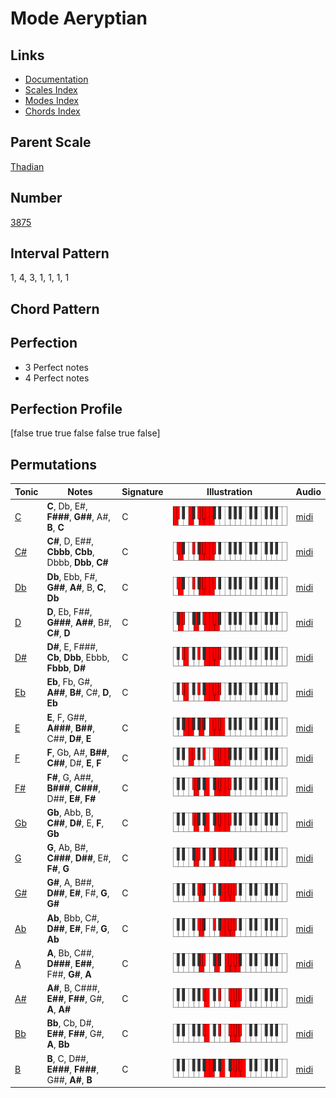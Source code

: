 # Mode Aeryptian

## Links

- [Documentation](README.md)
- [Scales Index](Scales.md)
- [Modes Index](Modes.md)
- [Chords Index](Chords.md)

## Parent Scale

[Thadian](ScaleThadian.md)

## Number

[3875](https://ianring.com/musictheory/scales/3875)

## Interval Pattern

1, 4, 3, 1, 1, 1, 1

## Chord Pattern



## Perfection

- 3 Perfect notes
- 4 Perfect notes

## Perfection Profile

[false true true false false true false]

## Permutations

| Tonic | Notes | Signature | Illustration | Audio |
|-------|-------|-----------|--------------|-------|
| [C](ModeCNaturalAeryptian.md) | **C**, Db, E#, **F###**, **G##**, A#, **B**, **C** | C | ![CNaturalAeryptian](ModeCNaturalAeryptian.png) | [midi](https://github.com/edipermadi/music/blob/main/docs/ModeCNaturalAeryptian.mid?raw=true) |
| [C#](ModeCSharpAeryptian.md) | **C#**, D, E##, **Cbbb**, **Cbb**, Dbbb, **Dbb**, **C#** | C | ![CSharpAeryptian](ModeCSharpAeryptian.png) | [midi](https://github.com/edipermadi/music/blob/main/docs/ModeCSharpAeryptian.mid?raw=true) |
| [Db](ModeDFlatAeryptian.md) | **Db**, Ebb, F#, **G##**, **A#**, B, **C**, **Db** | C | ![DFlatAeryptian](ModeDFlatAeryptian.png) | [midi](https://github.com/edipermadi/music/blob/main/docs/ModeDFlatAeryptian.mid?raw=true) |
| [D](ModeDNaturalAeryptian.md) | **D**, Eb, F##, **G###**, **A##**, B#, **C#**, **D** | C | ![DNaturalAeryptian](ModeDNaturalAeryptian.png) | [midi](https://github.com/edipermadi/music/blob/main/docs/ModeDNaturalAeryptian.mid?raw=true) |
| [D#](ModeDSharpAeryptian.md) | **D#**, E, F###, **Cb**, **Dbb**, Ebbb, **Fbbb**, **D#** | C | ![DSharpAeryptian](ModeDSharpAeryptian.png) | [midi](https://github.com/edipermadi/music/blob/main/docs/ModeDSharpAeryptian.mid?raw=true) |
| [Eb](ModeEFlatAeryptian.md) | **Eb**, Fb, G#, **A##**, **B#**, C#, **D**, **Eb** | C | ![EFlatAeryptian](ModeEFlatAeryptian.png) | [midi](https://github.com/edipermadi/music/blob/main/docs/ModeEFlatAeryptian.mid?raw=true) |
| [E](ModeENaturalAeryptian.md) | **E**, F, G##, **A###**, **B##**, C##, **D#**, **E** | C | ![ENaturalAeryptian](ModeENaturalAeryptian.png) | [midi](https://github.com/edipermadi/music/blob/main/docs/ModeENaturalAeryptian.mid?raw=true) |
| [F](ModeFNaturalAeryptian.md) | **F**, Gb, A#, **B##**, **C##**, D#, **E**, **F** | C | ![FNaturalAeryptian](ModeFNaturalAeryptian.png) | [midi](https://github.com/edipermadi/music/blob/main/docs/ModeFNaturalAeryptian.mid?raw=true) |
| [F#](ModeFSharpAeryptian.md) | **F#**, G, A##, **B###**, **C###**, D##, **E#**, **F#** | C | ![FSharpAeryptian](ModeFSharpAeryptian.png) | [midi](https://github.com/edipermadi/music/blob/main/docs/ModeFSharpAeryptian.mid?raw=true) |
| [Gb](ModeGFlatAeryptian.md) | **Gb**, Abb, B, **C##**, **D#**, E, **F**, **Gb** | C | ![GFlatAeryptian](ModeGFlatAeryptian.png) | [midi](https://github.com/edipermadi/music/blob/main/docs/ModeGFlatAeryptian.mid?raw=true) |
| [G](ModeGNaturalAeryptian.md) | **G**, Ab, B#, **C###**, **D##**, E#, **F#**, **G** | C | ![GNaturalAeryptian](ModeGNaturalAeryptian.png) | [midi](https://github.com/edipermadi/music/blob/main/docs/ModeGNaturalAeryptian.mid?raw=true) |
| [G#](ModeGSharpAeryptian.md) | **G#**, A, B##, **D##**, **E#**, F#, **G**, **G#** | C | ![GSharpAeryptian](ModeGSharpAeryptian.png) | [midi](https://github.com/edipermadi/music/blob/main/docs/ModeGSharpAeryptian.mid?raw=true) |
| [Ab](ModeAFlatAeryptian.md) | **Ab**, Bbb, C#, **D##**, **E#**, F#, **G**, **Ab** | C | ![AFlatAeryptian](ModeAFlatAeryptian.png) | [midi](https://github.com/edipermadi/music/blob/main/docs/ModeAFlatAeryptian.mid?raw=true) |
| [A](ModeANaturalAeryptian.md) | **A**, Bb, C##, **D###**, **E##**, F##, **G#**, **A** | C | ![ANaturalAeryptian](ModeANaturalAeryptian.png) | [midi](https://github.com/edipermadi/music/blob/main/docs/ModeANaturalAeryptian.mid?raw=true) |
| [A#](ModeASharpAeryptian.md) | **A#**, B, C###, **E##**, **F##**, G#, **A**, **A#** | C | ![ASharpAeryptian](ModeASharpAeryptian.png) | [midi](https://github.com/edipermadi/music/blob/main/docs/ModeASharpAeryptian.mid?raw=true) |
| [Bb](ModeBFlatAeryptian.md) | **Bb**, Cb, D#, **E##**, **F##**, G#, **A**, **Bb** | C | ![BFlatAeryptian](ModeBFlatAeryptian.png) | [midi](https://github.com/edipermadi/music/blob/main/docs/ModeBFlatAeryptian.mid?raw=true) |
| [B](ModeBNaturalAeryptian.md) | **B**, C, D##, **E###**, **F###**, G##, **A#**, **B** | C | ![BNaturalAeryptian](ModeBNaturalAeryptian.png) | [midi](https://github.com/edipermadi/music/blob/main/docs/ModeBNaturalAeryptian.mid?raw=true) |
